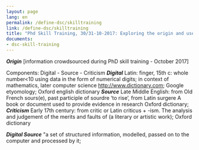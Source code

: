 ```yaml
---
layout: page
lang: en
permalink: /define-dsc/skilltraining
link: /define-dsc/skilltraining
title: "Phd Skill Training, 30/31-10-2017: Exploring the origin and use of the term  Digital Source Criticism"
documents: 
- dsc-skill-training
---
```








***Origin*** [information crowdsourced during PhD skill training - October 2017]

Components: Digital -  Source   -  Criticism
***Digital*** Latin: finger, 15th c: whole number<10	using data in the form of numerical digits; in context of mathematics, later computer science	http://www.dictionary.com; Google etyomology; Oxford english dictionary
***Source***	Late Middle English: from Old French sours(e), past participle of sourdre ‘to rise’, from Latin surgere	A book or document used to provide evidence in research	Oxford dictionary;
***Criticism***	Early 17th century: from critic or Latin criticus + -ism.	The analysis and judgement of the merits and faults of (a literary or artistic work); 	Oxford dictionary

***Digital Source***		"a set of structured information, modelled, passed on to the computer and processed by it;
